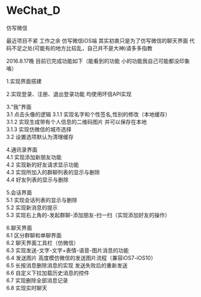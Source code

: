 # WeChat_D
仿写微信   
   
  最近项目不紧 工作之余 仿写微信iOS端  其实初衷只是为了仿写微信的聊天界面   代码不足之处(可能有的地方比较乱，自己并不是大神)请多多指教

2016.8.17晚  目前已完成功能如下（能看到的功能 小的功能我自己可能都没印象咯）      
   
   1.实现界面搭建    
   
   2.实现登录、注册、退出登录功能 均使用环信API实现   
   
   3.“我”界面   
       3.1 点击头像的逻辑
        3.1.1 实现名字和个性签名,性别的修改（本地缓存）   
        3.1.2 实现生成带有个人信息的二维码图片 并可以保存在本地   
        3.1.3 实现仿微信的城市选择   
        3.2 设置选项默认为清理缓存   
        
  4.通讯录界面   
       4.1 实现添加新朋友功能   
       4.2 实现新的好友请求显示功能   
       4.3 实现所加入的群聊列表的显示与删除      
       4.4 好友列表的显示与删除    
       
  5.会话界面   
       5.1 实现会话列表的显示与删除   
       5.2 实现新消息的提示   
       5.3 实现右上角的-发起群聊-添加朋友-扫一扫（实现添加好友的操作）   
       
  6.聊天界面   
       6.1 区分群聊和单聊界面   
       6.2 聊天界面工具栏（仿微信）   
       6.3 实现发送-文字-文字+表情-语音-图片消息的功能   
       6.4 发送图片 高度模仿微信的发送图片流程（兼容iOS7-iOS10）    
       6.5 长按消息删除消息的实现 发送失败后的重新发送   
       6.6 自定义下拉加载历史消息的控件   
       6.7 实现删除全部消息记录   
       6.8 实现实时聊天
    

